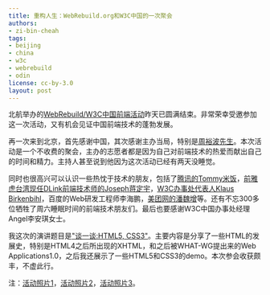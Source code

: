 ```yaml
---
title: 重构人生：WebRebuild.org和W3C中国的一次聚会
authors:
- zi-bin-cheah
tags:
- beijing
- china
- w3c
- webrebuild
- odin
license: cc-by-3.0
layout: post
---
```


<p>
北航举办的<a href="http://webrebuild.org/y/beijing/2/">WebRebuild/W3C中国前端活动</a>昨天已圆满结束。非常荣幸受邀参加这一次活动，又有机会见证中国前端技术的蓬勃发展。
</p>
<p>
再一次来到北京，首先感谢中国，其次感谢主办当局，特别是<a href="http://www.webchina110.cn/">周裕波先生</a>。本次活动是一个不收费的聚会，主办的志愿者都是因为自己对前端技术的热爱而献出自己的时间和精力。主持人甚至说到他因为这次活动已经有两天没睡觉。
</p>
<p>
同时也很高兴可以认识一些热忱于技术的朋友，包括了<a href="http://www.tommyfan.com/">腾讯的Tommy米饭</a>，<a href="http://josephj.com/">前雅虎台湾现任DLink前端技术师的Joseph蒋定宇</a>，<a href="http://www.w3.org/People/Klaus/">W3C办事处代表人Klaus Birkenbihl</a>，百度的Web研发工程师李海鹏，<a href="http://panweizeng.com/">美团网的潘魏增</a>等。还有不忘300多位牺牲了周六睡眠时间的前端技术朋友们。最后也要感谢W3C中国办事处经理Angel李安琪女士。
</p>
<p>
我这次的演讲题目是<a href="http://www.slideshare.net/zibin/zibin-webrebuild-beijing">&quot;谈一谈:HTML5, CSS3&quot;</a>。主要内容是分享了一些HTML的发展史，特别是HTML4之后所出现的XHTML，和之后被WHAT-WG提出来的Web Applications1.0，之后我还展示了一些HTML5和CSS3的demo。本次参会收获颇丰，不虚此行。
</p>
注：<a href="http://www.douban.com/event/album/28163457/?start=0">活动照片1</a>，<a href="http://bbs.blueidea.com/thread-2992075-1-1.html">活动照片2</a>，<a href="http://www.douban.com/photos/album/30539339/">活动照片3</a>。
